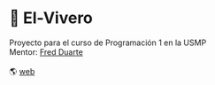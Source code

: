 # 🌱 El-Vivero

Proyecto para el curso de Programación 1 en la USMP </br>
Mentor: [Fred Duarte](https://github.com/fduartej) </br>
</br>
🌎 [web](http://el-vivero.herokuapp.com/)
